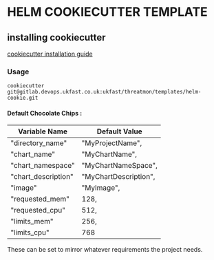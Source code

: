 # HELM COOKIECUTTER TEMPLATE


## installing cookiecutter
[cookiecutter installation guide](https://cookiecutter.readthedocs.io/en/1.7.2/installation.html#install-cookiecutter)

### Usage

`cookiecutter git@gitlab.devops.ukfast.co.uk:ukfast/threatmon/templates/helm-cookie.git`

#### Default Chocolate Chips :


|Variable Name|Default Value|
|------------------------|-----------------|
|"directory_name"| "MyProjectName",|
|"chart_name"| "MyChartName",|
|"chart_namespace"| "MyChartNameSpace",|
|"chart_description"| "MyChartDescription",|
|"image"| "MyImage",|
|"requested_mem"| 128,|
|"requested_cpu"| 512,|
|"limits_mem"| 256,|
|"limits_cpu"| 768|

These can be set to mirror whatever requirements the project needs.
